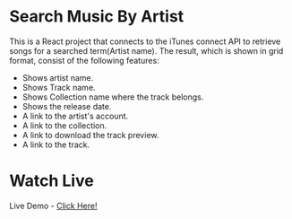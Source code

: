 # Search Music By Artist

This is a React project that connects to the iTunes connect API to retrieve songs for a searched term(Artist name). The result, which is shown in grid format, consist of the following features:
* Shows artist name.
* Shows Track name.
* Shows Collection name where the track belongs.
* Shows the release date.
* A link to the artist's account.
*  A link to the collection.
* A link to download the track preview.
* A link to the track.

# Watch Live
Live Demo - [Click Here!](https://searchartist.herokuapp.com/)
